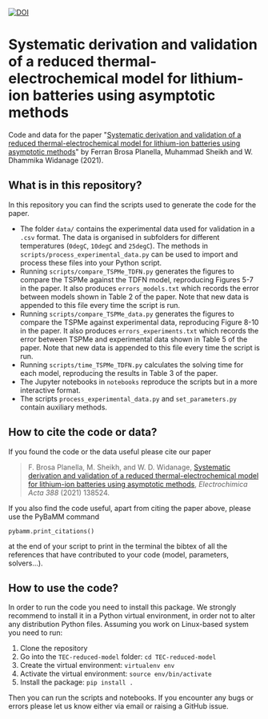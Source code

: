[![DOI](https://zenodo.org/badge/303453380.svg)](https://zenodo.org/badge/latestdoi/303453380)

# Systematic derivation and validation of a reduced thermal-electrochemical model for lithium-ion batteries using asymptotic methods
Code and data for the paper "[Systematic derivation and validation of a reduced thermal-electrochemical model for lithium-ion batteries using asymptotic methods](https://doi.org/10.1016/j.electacta.2021.138524)" by Ferran Brosa Planella, Muhammad Sheikh and W. Dhammika Widanage (2021).

## What is in this repository?
In this repository you can find the scripts used to generate the code for the paper.
* The folder `data/` contains the experimental data used for validation in a `.csv` format. The data is organised in subfolders for different temperatures (`0degC`, `10degC` and `25degC`). The methods in `scripts/process_experimental_data.py` can be used to import and process these files into your Python script.
* Running `scripts/compare_TSPMe_TDFN.py` generates the figures to compare the TSPMe against the TDFN model, reproducing Figures 5-7 in the paper. It also produces `errors_models.txt` which records the error between models shown in Table 2 of the paper. Note that new data is appended to this file every time the script is run.
* Running `scripts/compare_TSPMe_data.py` generates the figures to compare the TSPMe against experimental data, reproducing Figure 8-10 in the paper. It also produces `errors_experiments.txt` which records the error between TSPMe and experimental data shown in Table 5 of the paper. Note that new data is appended to this file every time the script is run.
* Running `scripts/time_TSPMe_TDFN.py` calculates the solving time for each model, reproducing the results in Table 3 of the paper.
* The Jupyter notebooks in `notebooks` reproduce the scripts but in a more interactive format.
* The scripts `process_experimental_data.py` and `set_parameters.py` contain auxiliary methods.

## How to cite the code or data?
If you found the code or the data useful please cite our paper
> F. Brosa Planella, M. Sheikh, and W. D. Widanage, [Systematic derivation and validation of a reduced thermal-electrochemical model for lithium-ion batteries using asymptotic methods](https://doi.org/10.1016/j.electacta.2021.138524), _Electrochimica Acta_ *388* (2021) 138524.

If you also find the code useful, apart from citing the paper above, please use the PyBaMM command

```python3
pybamm.print_citations()
```

at the end of your script to print in the terminal the bibtex of all the references that have contributed to your code (model, parameters, solvers...).

## How to use the code?
In order to run the code you need to install this package. We strongly recommend to install it in a Python virtual environment, in order not to alter any distribution Python files. Assuming you work on Linux-based system you need to run:

1. Clone the repository
1. Go into the `TEC-reduced-model` folder: `cd TEC-reduced-model`
1. Create the virtual environment: `virtualenv env`
1. Activate the virtual environment: `source env/bin/activate`
1. Install the package: `pip install .`

Then you can run the scripts and notebooks. If you encounter any bugs or errors please let us know either via email or raising a GitHub issue.


